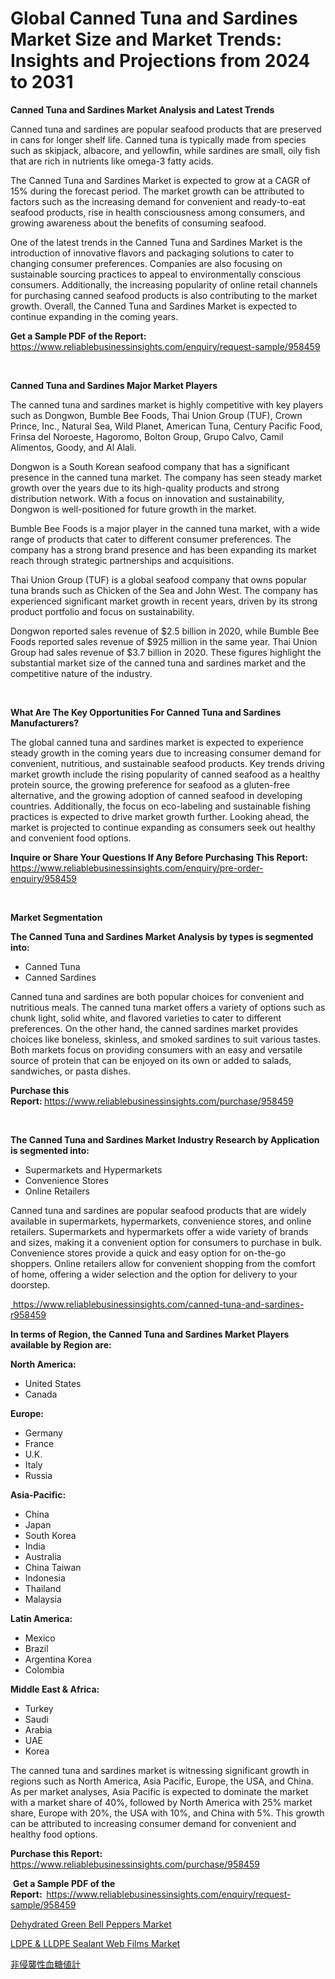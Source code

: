 <p><h1>Global Canned Tuna and Sardines Market Size and Market Trends: Insights and Projections from 2024 to 2031</h1></p><p><strong>Canned Tuna and Sardines Market Analysis and Latest Trends</strong></p>
<p><p>Canned tuna and sardines are popular seafood products that are preserved in cans for longer shelf life. Canned tuna is typically made from species such as skipjack, albacore, and yellowfin, while sardines are small, oily fish that are rich in nutrients like omega-3 fatty acids.</p><p>The Canned Tuna and Sardines Market is expected to grow at a CAGR of 15% during the forecast period. The market growth can be attributed to factors such as the increasing demand for convenient and ready-to-eat seafood products, rise in health consciousness among consumers, and growing awareness about the benefits of consuming seafood.</p><p>One of the latest trends in the Canned Tuna and Sardines Market is the introduction of innovative flavors and packaging solutions to cater to changing consumer preferences. Companies are also focusing on sustainable sourcing practices to appeal to environmentally conscious consumers. Additionally, the increasing popularity of online retail channels for purchasing canned seafood products is also contributing to the market growth. Overall, the Canned Tuna and Sardines Market is expected to continue expanding in the coming years.</p></p>
<p><strong>Get a Sample PDF of the Report:&nbsp;</strong> <a href="https://www.reliablebusinessinsights.com/enquiry/request-sample/958459">https://www.reliablebusinessinsights.com/enquiry/request-sample/958459</a></p>
<p>&nbsp;</p>
<p><strong>Canned Tuna and Sardines Major Market Players</strong></p>
<p><p>The canned tuna and sardines market is highly competitive with key players such as Dongwon, Bumble Bee Foods, Thai Union Group (TUF), Crown Prince, Inc., Natural Sea, Wild Planet, American Tuna, Century Pacific Food, Frinsa del Noroeste, Hagoromo, Bolton Group, Grupo Calvo, Camil Alimentos, Goody, and Al Alali.</p><p>Dongwon is a South Korean seafood company that has a significant presence in the canned tuna market. The company has seen steady market growth over the years due to its high-quality products and strong distribution network. With a focus on innovation and sustainability, Dongwon is well-positioned for future growth in the market.</p><p>Bumble Bee Foods is a major player in the canned tuna market, with a wide range of products that cater to different consumer preferences. The company has a strong brand presence and has been expanding its market reach through strategic partnerships and acquisitions.</p><p>Thai Union Group (TUF) is a global seafood company that owns popular tuna brands such as Chicken of the Sea and John West. The company has experienced significant market growth in recent years, driven by its strong product portfolio and focus on sustainability.</p><p>Dongwon reported sales revenue of $2.5 billion in 2020, while Bumble Bee Foods reported sales revenue of $925 million in the same year. Thai Union Group had sales revenue of $3.7 billion in 2020. These figures highlight the substantial market size of the canned tuna and sardines market and the competitive nature of the industry.</p></p>
<p>&nbsp;</p>
<p><strong>What Are The Key Opportunities For Canned Tuna and Sardines Manufacturers?</strong></p>
<p><p>The global canned tuna and sardines market is expected to experience steady growth in the coming years due to increasing consumer demand for convenient, nutritious, and sustainable seafood products. Key trends driving market growth include the rising popularity of canned seafood as a healthy protein source, the growing preference for seafood as a gluten-free alternative, and the growing adoption of canned seafood in developing countries. Additionally, the focus on eco-labeling and sustainable fishing practices is expected to drive market growth further. Looking ahead, the market is projected to continue expanding as consumers seek out healthy and convenient food options.</p></p>
<p><strong>Inquire or Share Your Questions If Any Before Purchasing This Report:</strong> <a href="https://www.reliablebusinessinsights.com/enquiry/pre-order-enquiry/958459">https://www.reliablebusinessinsights.com/enquiry/pre-order-enquiry/958459</a></p>
<p>&nbsp;</p>
<p><strong>Market Segmentation</strong></p>
<p><strong>The Canned Tuna and Sardines Market Analysis by types is segmented into:</strong></p>
<p><ul><li>Canned Tuna</li><li>Canned Sardines</li></ul></p>
<p><p>Canned tuna and sardines are both popular choices for convenient and nutritious meals. The canned tuna market offers a variety of options such as chunk light, solid white, and flavored varieties to cater to different preferences. On the other hand, the canned sardines market provides choices like boneless, skinless, and smoked sardines to suit various tastes. Both markets focus on providing consumers with an easy and versatile source of protein that can be enjoyed on its own or added to salads, sandwiches, or pasta dishes.</p></p>
<p><strong>Purchase this Report:&nbsp;</strong><a href="https://www.reliablebusinessinsights.com/purchase/958459">https://www.reliablebusinessinsights.com/purchase/958459</a></p>
<p>&nbsp;</p>
<p><strong>The Canned Tuna and Sardines Market Industry Research by Application is segmented into:</strong></p>
<p><ul><li>Supermarkets and Hypermarkets</li><li>Convenience Stores</li><li>Online Retailers</li></ul></p>
<p><p>Canned tuna and sardines are popular seafood products that are widely available in supermarkets, hypermarkets, convenience stores, and online retailers. Supermarkets and hypermarkets offer a wide variety of brands and sizes, making it a convenient option for consumers to purchase in bulk. Convenience stores provide a quick and easy option for on-the-go shoppers. Online retailers allow for convenient shopping from the comfort of home, offering a wider selection and the option for delivery to your doorstep.</p></p>
<p><a href="https://www.reliablebusinessinsights.com/canned-tuna-and-sardines-r958459">&nbsp;https://www.reliablebusinessinsights.com/canned-tuna-and-sardines-r958459</a></p>
<p><strong>In terms of Region, the Canned Tuna and Sardines Market Players available by Region are:</strong></p>
<p>
    <p> <strong> North America: </strong>
        <ul>
            <li>United States</li>
            <li>Canada</li>
        </ul>
        </p> 
    <p> <strong> Europe: </strong>
        <ul>
            <li>Germany</li>
            <li>France</li>
            <li>U.K.</li>
            <li>Italy</li>
            <li>Russia</li>
        </ul>
        </p> 
    <p> <strong> Asia-Pacific: </strong>
        <ul>
            <li>China</li>
            <li>Japan</li>
            <li>South Korea</li>
            <li>India</li>
            <li>Australia</li>
            <li>China Taiwan</li>
            <li>Indonesia</li>
            <li>Thailand</li>
            <li>Malaysia</li>
        </ul>
        </p> 
    <p> <strong> Latin America: </strong>
        <ul>
            <li>Mexico</li>
            <li>Brazil</li>
            <li>Argentina Korea</li>
            <li>Colombia</li>
        </ul>
        </p> 
    <p> <strong> Middle East & Africa: </strong>
        <ul>
            <li>Turkey</li>
            <li>Saudi</li>
            <li>Arabia</li>
            <li>UAE</li>
            <li>Korea</li>
        </ul>
    </p>
    </p>
<p><p>The canned tuna and sardines market is witnessing significant growth in regions such as North America, Asia Pacific, Europe, the USA, and China. As per market analyses, Asia Pacific is expected to dominate the market with a market share of 40%, followed by North America with 25% market share, Europe with 20%, the USA with 10%, and China with 5%. This growth can be attributed to increasing consumer demand for convenient and healthy food options.</p></p>
<p><strong>Purchase this Report: </strong><a href="https://www.reliablebusinessinsights.com/purchase/958459">https://www.reliablebusinessinsights.com/purchase/958459</a></p>
<p>&nbsp;<strong>Get a Sample PDF of the Report:&nbsp;&nbsp;</strong><a href="https://www.reliablebusinessinsights.com/enquiry/request-sample/958459">https://www.reliablebusinessinsights.com/enquiry/request-sample/958459</a></p>
<p><strong></strong></p>
<p><p><a href="https://view.publitas.com/reportprime-1/dehydrated-green-bell-peppers-market-analysis-and-sze-forecasted-for-period-from-2024-to-2031/">Dehydrated Green Bell Peppers Market</a></p><p><a href="https://github.com/LibbySpencer2018/Market-Research-Report-List-1/blob/main/ldpe-lldpe-sealant-web-films-market.md">LDPE & LLDPE Sealant Web Films Market</a></p><p><a href="https://github.com/LenoraKris2023/Market-Research-Report-List-1/blob/main/830402584465.md">非侵襲性血糖値計</a></p></p>